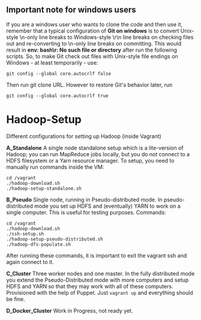 ## Important note for windows users

If you are a windows user who wants to clone the code and then use it, remember that a typical configuration of **Git on windows** is to convert Unix-style \n-only line breaks to Windows-style \r\n line breaks on checking files out and re-converting to \n-only line breaks on committing. This would result in **env: bash\r: No such file or directory** after run the following scripts. So, to make Git check out files with Unix-style file endings on Windows - at least temporarily - use:
```
git config --global core.autocrlf false
```
Then run git clone URL. However to restore Git's behavior later, run 
```
git config --global core.autocrlf true
```

# Hadoop-Setup

Different configurations for setting up Hadoop (inside Vagrant)


**A_Standalone** A single node standalone setup which is a lite-version of Hadoop; you can run MapReduce jobs locally, but you do not connect to a HDFS filesystem or a Yarn resource manager. 
To setup, you need to manually run commands inside the VM:

```
cd /vagrant
./hadoop-download.sh
./hadoop-setup-standalone.sh
```

**B_Pseudo** Single node, running in Pseudo-distributed mode. In pseudo-distributed mode you set up HDFS and (eventually) YARN to work on a single computer. This is useful for testing purposes.
Commands:

```
cd /vagrant
./hadoop-download.sh
./ssh-setup.sh
./hadoop-setup-pseudo-distributed.sh
./hadoop-dfs-populate.sh
```
After running these commands, it is important to exit the vagrant ssh and again connect to it.

**C_Cluster** Three worker nodes and one master. In the fully distributed mode you extend the Pseudo-Distributed mode with more computers and setup HDFS and YARN so that they may work with all of these computers. Provisioned with the help of Puppet. Just `vagrant up` and everything should be fine.

**D_Docker_Cluster** Work in Progress, not ready yet.
